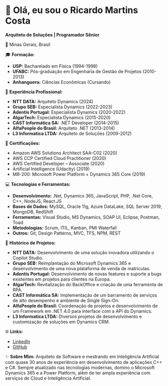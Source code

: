 # 👋 Olá, eu sou o Ricardo Martins Costa

**Arquiteto de Soluções | Programador Sênior**

📍 Minas Gerais, Brasil

🎓 **Formação:**
- **USP:** Bacharelado em Física (1994-1998)
- **UFABC:** Pós-graduação em Engenharia de Gestão de Projetos (2010-2013)
- **Anhanguera:** Ciências Econômicas (Cursando)

💼 **Experiência Profissional:**
- **NTT DATA:** Arquiteto Dynamics (2024)
- **Grupo SEB:** Especialista Dynamics (2022-2023)
- **Adentis Portugal:** Especialista Dynamics (2020-2022)
- **AlgarTech:** Especialista Dynamics (2015-2020)
- **CAST Informática SA:** .NET Developer (2014-2015)
- **AlfaPeople do Brasil:** Arquiteto .NET (2013-2014)
- **L3 Informatica LTDA:** Arquiteto de Soluções (2009-2012)

📜 **Certificações:**
- Amazon AWS Solutions Architect SAA-C02 (2020)
- AWS CCP Certified Cloud Practitioner (2020)
- AWS Certified Developer – Associate (2020)
- Artificial Intelligence (Udacity) (2019)
- MB-200: Microsoft Power Platform + Dynamics 365 Core (2019)

💻 **Tecnologias e Ferramentas:**
- **Desenvolvimento:** .Net, Dynamics 365, JavaScript, PHP, .Net Core, C++, NodeJS, React.JS
- **Bases de Dados:** MySQL, Oracle 11g, Azure DataLake, SQL Server 2019, MongoDB, RedShift
- **Ferramentas:** Visual Studio, MS Dynamics, SOAP UI, Eclipse, Postman, Toad
- **Metodologias:** Scrum, ITIL, Kanban, PMI Waterfall
- **Outros:** Git, Design Patterns, MVC, TFS, NPM, REST

💼 **Histórico de Projetos:**
- **NTT DATA:** Desenvolvimento de uma solução inovadora utilizando o Copilot Studio.
- **Grupo SEB:** Reimplantação do Microsoft Dynamics 365 e desenvolvimento de uma nova plataforma de venda de matrículas.
- **Adentis Portugal:** Desenvolvimento de novas features e suporte a bugs existentes em projetos para clientes na Europa.
- **AlgarTech:** Revitalização do BackOffice e criação de uma ferramenta de RPA.
- **CAST Informática SA:** Implementação de um barramento de serviços de alto desempenho e ambiente de Single Sign-On.
- **AlfaPeople do Brasil:** Coordenação de projetos e desenvolvimento de um Framework em .NET 4.0 para interface com a API do Dynamics.
- **L3 Informatica LTDA:** Diversos projetos de desenvolvimento e customização de soluções em Dynamics CRM.

🌐 **Links:**
- [LinkedIn](https://www.linkedin.com/in/costaricardomartins/)
- [GitHub](https://github.com/trozobador)

✨ **Sobre Mim:**
Arquiteto de Software e mestrando em Inteligência Artificial com quase 30 anos de experiência em desenvolvimento de aplicações C++ e C#. Sempre atualizado nas tecnologias modernas, domino o Microsoft Dynamics 365 e a Power Platform, além de ter ampla experiência com serviços de Cloud e Inteligência Artificial.


